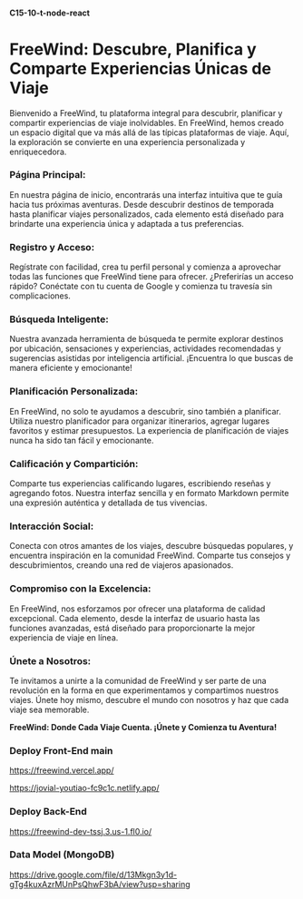 #### C15-10-t-node-react

# FreeWind: Descubre, Planifica y Comparte Experiencias Únicas de Viaje

Bienvenido a FreeWind, tu plataforma integral para descubrir, planificar y compartir experiencias de viaje inolvidables. En FreeWind, hemos creado un espacio digital que va más allá de las típicas plataformas de viaje. Aquí, la exploración se convierte en una experiencia personalizada y enriquecedora.

### Página Principal:

En nuestra página de inicio, encontrarás una interfaz intuitiva que te guía hacia tus próximas aventuras. Desde descubrir destinos de temporada hasta planificar viajes personalizados, cada elemento está diseñado para brindarte una experiencia única y adaptada a tus preferencias.

### Registro y Acceso:

Regístrate con facilidad, crea tu perfil personal y comienza a aprovechar todas las funciones que FreeWind tiene para ofrecer. ¿Preferirías un acceso rápido? Conéctate con tu cuenta de Google y comienza tu travesía sin complicaciones.

### Búsqueda Inteligente:

Nuestra avanzada herramienta de búsqueda te permite explorar destinos por ubicación, sensaciones y experiencias, actividades recomendadas y sugerencias asistidas por inteligencia artificial. ¡Encuentra lo que buscas de manera eficiente y emocionante!

### Planificación Personalizada:

En FreeWind, no solo te ayudamos a descubrir, sino también a planificar. Utiliza nuestro planificador para organizar itinerarios, agregar lugares favoritos y estimar presupuestos. La experiencia de planificación de viajes nunca ha sido tan fácil y emocionante.

### Calificación y Compartición:

Comparte tus experiencias calificando lugares, escribiendo reseñas y agregando fotos. Nuestra interfaz sencilla y en formato Markdown permite una expresión auténtica y detallada de tus vivencias.

### Interacción Social:

Conecta con otros amantes de los viajes, descubre búsquedas populares, y encuentra inspiración en la comunidad FreeWind. Comparte tus consejos y descubrimientos, creando una red de viajeros apasionados.

### Compromiso con la Excelencia:

En FreeWind, nos esforzamos por ofrecer una plataforma de calidad excepcional. Cada elemento, desde la interfaz de usuario hasta las funciones avanzadas, está diseñado para proporcionarte la mejor experiencia de viaje en línea.

### Únete a Nosotros:

Te invitamos a unirte a la comunidad de FreeWind y ser parte de una revolución en la forma en que experimentamos y compartimos nuestros viajes. Únete hoy mismo, descubre el mundo con nosotros y haz que cada viaje sea memorable.

**FreeWind: Donde Cada Viaje Cuenta. ¡Únete y Comienza tu Aventura!**


### Deploy Front-End  main

https://freewind.vercel.app/

https://jovial-youtiao-fc9c1c.netlify.app/

### Deploy Back-End

https://freewind-dev-tssj.3.us-1.fl0.io/

###  Data Model (MongoDB)


https://drive.google.com/file/d/13Mkgn3y1d-gTg4kuxAzrMUnPsQhwF3bA/view?usp=sharing



